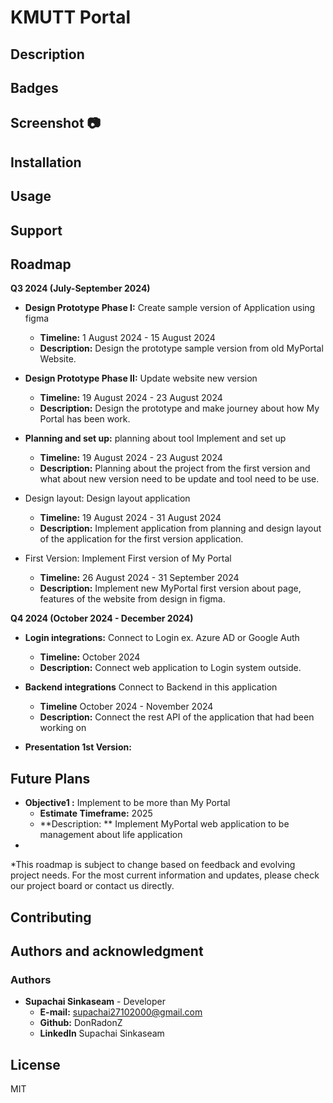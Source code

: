 # KMUTT Portal



<!-- ## Getting started

To make it easy for you to get started with GitLab, here's a list of recommended next steps.

Already a pro? Just edit this README.md and make it your own. Want to make it easy? [Use the template at the bottom](#editing-this-readme)!

## Add your files

- [ ] [Create](https://docs.gitlab.com/ee/user/project/repository/web_editor.html#create-a-file) or [upload](https://docs.gitlab.com/ee/user/project/repository/web_editor.html#upload-a-file) files
- [ ] [Add files using the command line](https://docs.gitlab.com/ee/gitlab-basics/add-file.html#add-a-file-using-the-command-line) or push an existing Git repository with the following command:

```
cd existing_repo
git remote add origin https://gitlab.com/supachai27102000/kmutt-portal.git
git branch -M main
git push -uf origin main
```

## Integrate with your tools

- [ ] [Set up project integrations](https://gitlab.com/supachai27102000/kmutt-portal/-/settings/integrations)

## Collaborate with your team

- [ ] [Invite team members and collaborators](https://docs.gitlab.com/ee/user/project/members/)
- [ ] [Create a new merge request](https://docs.gitlab.com/ee/user/project/merge_requests/creating_merge_requests.html)
- [ ] [Automatically close issues from merge requests](https://docs.gitlab.com/ee/user/project/issues/managing_issues.html#closing-issues-automatically)
- [ ] [Enable merge request approvals](https://docs.gitlab.com/ee/user/project/merge_requests/approvals/)
- [ ] [Set auto-merge](https://docs.gitlab.com/ee/user/project/merge_requests/merge_when_pipeline_succeeds.html)

## Test and Deploy

Use the built-in continuous integration in GitLab.

- [ ] [Get started with GitLab CI/CD](https://docs.gitlab.com/ee/ci/quick_start/index.html)
- [ ] [Analyze your code for known vulnerabilities with Static Application Security Testing (SAST)](https://docs.gitlab.com/ee/user/application_security/sast/)
- [ ] [Deploy to Kubernetes, Amazon EC2, or Amazon ECS using Auto Deploy](https://docs.gitlab.com/ee/topics/autodevops/requirements.html)
- [ ] [Use pull-based deployments for improved Kubernetes management](https://docs.gitlab.com/ee/user/clusters/agent/)
- [ ] [Set up protected environments](https://docs.gitlab.com/ee/ci/environments/protected_environments.html)

*** -->


## Description
<!-- Let people know what your project can do specifically. Provide context and add a link to any reference visitors might be unfamiliar with. A list of Features or a Background subsection can also be added here. If there are alternatives to your project, this is a good place to list differentiating factors. -->

## Badges
<!-- On some READMEs, you may see small images that convey metadata, such as whether or not all the tests are passing for the project. You can use Shields to add some to your README. Many services also have instructions for adding a badge. -->

## Screenshot 📷

## Installation
<!-- Within a particular ecosystem, there may be a common way of installing things, such as using Yarn, NuGet, or Homebrew. However, consider the possibility that whoever is reading your README is a novice and would like more guidance. Listing specific steps helps remove ambiguity and gets people to using your project as quickly as possible. If it only runs in a specific context like a particular programming language version or operating system or has dependencies that have to be installed manually, also add a Requirements subsection. -->

## Usage
<!-- Use examples liberally, and show the expected output if you can. It's helpful to have inline the smallest example of usage that you can demonstrate, while providing links to more sophisticated examples if they are too long to reasonably include in the README. -->

## Support
<!-- Tell people where they can go to for help. It can be any combination of an issue tracker, a chat room, an email address, etc. -->

## Roadmap

**Q3 2024 (July-September 2024)**
* **Design Prototype Phase I:** Create sample version of Application using figma
    *   **Timeline:** 1 August 2024 - 15 August 2024
    *   **Description:** Design the prototype sample version from old MyPortal Website.


* **Design Prototype Phase II:** Update website new version 
    *   **Timeline:** 19 August 2024 - 23 August 2024
    *   **Description:** Design the prototype and make journey about how My Portal has been work.

* **Planning and set up:** planning about tool Implement and set up
    * **Timeline:** 19 August 2024 - 23 August 2024
    * **Description:** Planning about the project from the first version and what about new version need to be update and tool need to be use.

* Design layout: Design layout application
    * **Timeline:** 19 August 2024 - 31 August 2024
    * **Description:** Implement application from planning and design layout of the application for the first version application.

* First Version: Implement First version of My Portal
    * **Timeline:** 26 August 2024 - 31 September 2024
    * **Description:** Implement new MyPortal first version about page, features of the website from design in figma.

**Q4 2024 (October 2024 - December 2024)**

* **Login integrations:** Connect to Login ex. Azure AD or Google Auth
    * **Timeline:** October 2024
    * **Description:** Connect web application to Login system outside.

* **Backend integrations** Connect to Backend in this application
    * **Timeline** October 2024 - November 2024
    * **Description:** Connect the rest API of the application that had been working on

* **Presentation 1st Version:** 






## Future Plans
* **Objective1 :** Implement to be more than My Portal
    * **Estimate Timeframe:** 2025
    * **Description: ** Implement MyPortal web application to be management about life application
* 

*This roadmap is subject to change based on feedback and evolving project needs. For the most current information and updates, please check our project board or contact us directly.

## Contributing
<!-- State if you are open to contributions and what your requirements are for accepting them.

For people who want to make changes to your project, it's helpful to have some documentation on how to get started. Perhaps there is a script that they should run or some environment variables that they need to set. Make these steps explicit. These instructions could also be useful to your future self.

You can also document commands to lint the code or run tests. These steps help to ensure high code quality and reduce the likelihood that the changes inadvertently break something. Having instructions for running tests is especially helpful if it requires external setup, such as starting a Selenium server for testing in a browser. -->

## Authors and acknowledgment

### Authors
* **Supachai Sinkaseam** - Developer
    * **E-mail:** supachai27102000@gmail.com
    * **Github:** DonRadonZ
    * **LinkedIn** Supachai Sinkaseam


## License
MIT

<!-- ## Project status
If you have run out of energy or time for your project, put a note at the top of the README saying that development has slowed down or stopped completely. Someone may choose to fork your project or volunteer to step in as a maintainer or owner, allowing your project to keep going. You can also make an explicit request for maintainers. -->
